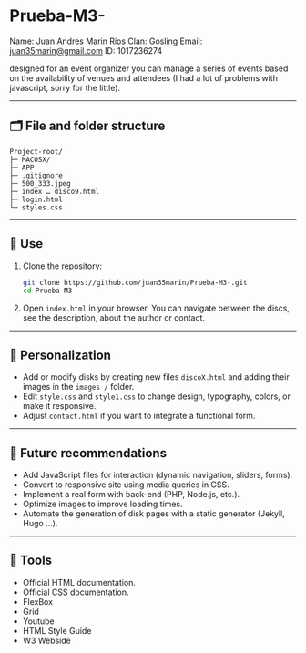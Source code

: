 # Prueba-M3-

Name: Juan Andres Marin Rios 
Clan: Gosling 
Email: juan35marin@gmail.com
ID: 1017236274

designed for an event organizer
you can manage a series of events based on the availability of venues and attendees (I had a lot of problems with javascript, sorry for the little). 

---

## 🗂️ File and folder structure

```
Project-root/
├─ MACOSX/              
├─ APP              
├─ .gitignore             
├─ 500_333.jpeg          
├─ index … disco9.html  
├─ login.html               
└─ styles.css             
```

---

## 🚀 Use

1. Clone the repository:
   ```bash
   git clone https://github.com/juan35marin/Prueba-M3-.git
   cd Prueba-M3
   ```
2. Open `index.html` in your browser. You can navigate between the discs, see the description, about the author or contact.

---

## 🎨 Personalization

- Add or modify disks by creating new files `discoX.html` and adding their images in the `images /` folder.
- Edit `style.css` and `style1.css` to change design, typography, colors, or make it responsive.
- Adjust `contact.html` if you want to integrate a functional form.

---

## 📌 Future recommendations

- Add JavaScript files for interaction (dynamic navigation, sliders, forms).
- Convert to responsive site using media queries in CSS.
- Implement a real form with back-end (PHP, Node.js, etc.).
- Optimize images to improve loading times.
- Automate the generation of disk pages with a static generator (Jekyll, Hugo ...).

---

## 📌 Tools

- Official HTML documentation.
- Official CSS documentation.
- FlexBox
- Grid
- Youtube
- HTML Style Guide
- W3 Webside 
